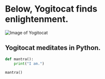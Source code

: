 # Below, Yogitocat finds enlightenment.
![Image of Yogitocat](https://octodex.github.com/images/yogitocat.png)
## Yogitocat meditates in Python.
```python
def mantra():
    print("I am.")

mantra()
```
